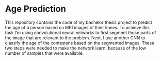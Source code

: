 # Age Prediction
This repository contains the code of my bachelor thesis project to predict the age of a person based on MRI images of their knees. To achieve this task I'm using convolutional neural networks to first segment those parts of the image that are relevant to the problem. Next, I use another CNN to classify the age of the contestens based on the segmented images. These two steps were needed to make the network learn, because of the low number of samples that were available.
